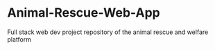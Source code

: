 # Animal-Rescue-Web-App
Full stack web dev project repository of the animal rescue and welfare platform
